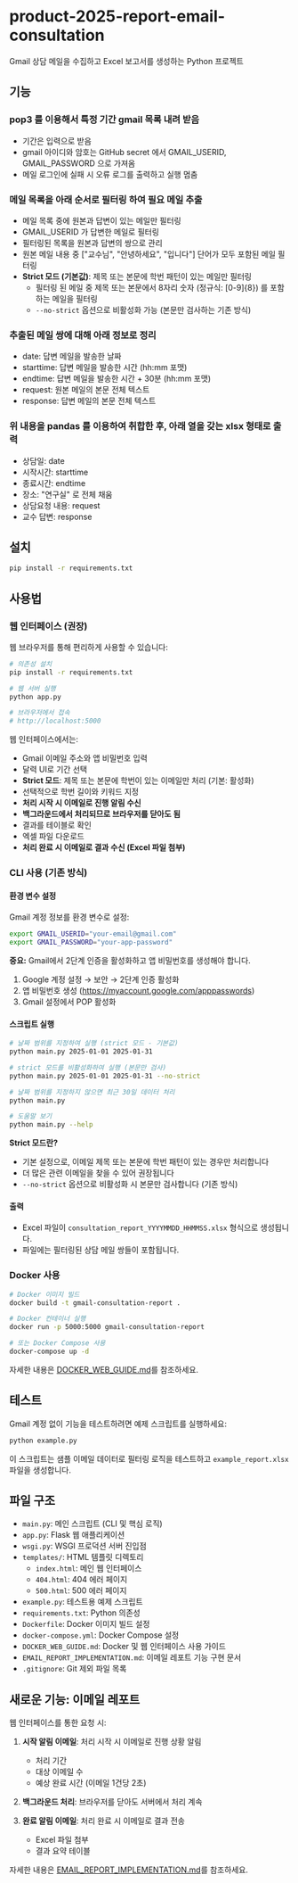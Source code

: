 # product-2025-report-email-consultation

Gmail 상담 메일을 수집하고 Excel 보고서를 생성하는 Python 프로젝트

## 기능

### pop3 를 이용해서 특정 기간 gmail 목록 내려 받음
- 기간은 입력으로 받음
- gmail 아이디와 암호는 GitHub secret 에서 GMAIL_USERID, GMAIL_PASSWORD 으로 가져옴
- 메일 로그인에 실패 시 오류 로그를 출력하고 실행 멈춤

### 메일 목록을 아래 순서로 필터링 하여 필요 메일 추출
- 메일 목록 중에 원본과 답변이 있는 메일만 필터링
- GMAIL_USERID 가 답변한 메일로 필터링
- 필터링된 목록을 원본과 답변의 쌍으로 관리
- 원본 메일 내용 중 ["교수님", "안녕하세요", "입니다"] 단어가 모두 포함된 메일 필터링
- **Strict 모드 (기본값)**: 제목 또는 본문에 학번 패턴이 있는 메일만 필터링
  - 필터링 된 메일 중 제목 또는 본문에서 8자리 숫자 (정규식: [0-9]{8}) 를 포함하는 메일을 필터링
  - `--no-strict` 옵션으로 비활성화 가능 (본문만 검사하는 기존 방식)

### 추출된 메일 쌍에 대해 아래 정보로 정리
- date: 답변 메일을 발송한 날짜
- starttime: 답변 메일을 발송한 시간 (hh:mm 포맷)
- endtime: 답변 메일을 발송한 시간 + 30분 (hh:mm 포맷)
- request: 원본 메일의 본문 전체 텍스트
- response: 답변 메일의 본문 전체 텍스트

### 위 내용을 pandas 를 이용하여 취합한 후, 아래 열을 갖는 xlsx 형태로 출력
- 상담일: date
- 시작시간: starttime
- 종료시간: endtime
- 장소: "연구실" 로 전체 채움
- 상담요청 내용: request
- 교수 답변: response

## 설치

```bash
pip install -r requirements.txt
```

## 사용법

### 웹 인터페이스 (권장)

웹 브라우저를 통해 편리하게 사용할 수 있습니다:

```bash
# 의존성 설치
pip install -r requirements.txt

# 웹 서버 실행
python app.py

# 브라우저에서 접속
# http://localhost:5000
```

웹 인터페이스에서는:
- Gmail 이메일 주소와 앱 비밀번호 입력
- 달력 UI로 기간 선택
- **Strict 모드**: 제목 또는 본문에 학번이 있는 이메일만 처리 (기본: 활성화)
- 선택적으로 학번 길이와 키워드 지정
- **처리 시작 시 이메일로 진행 알림 수신**
- **백그라운드에서 처리되므로 브라우저를 닫아도 됨**
- 결과를 테이블로 확인
- 엑셀 파일 다운로드
- **처리 완료 시 이메일로 결과 수신 (Excel 파일 첨부)**

### CLI 사용 (기존 방식)

#### 환경 변수 설정

Gmail 계정 정보를 환경 변수로 설정:

```bash
export GMAIL_USERID="your-email@gmail.com"
export GMAIL_PASSWORD="your-app-password"
```

**중요:** Gmail에서 2단계 인증을 활성화하고 앱 비밀번호를 생성해야 합니다.
1. Google 계정 설정 → 보안 → 2단계 인증 활성화
2. 앱 비밀번호 생성 (https://myaccount.google.com/apppasswords)
3. Gmail 설정에서 POP 활성화

#### 스크립트 실행

```bash
# 날짜 범위를 지정하여 실행 (strict 모드 - 기본값)
python main.py 2025-01-01 2025-01-31

# strict 모드를 비활성화하여 실행 (본문만 검사)
python main.py 2025-01-01 2025-01-31 --no-strict

# 날짜 범위를 지정하지 않으면 최근 30일 데이터 처리
python main.py

# 도움말 보기
python main.py --help
```

**Strict 모드란?**
- 기본 설정으로, 이메일 제목 또는 본문에 학번 패턴이 있는 경우만 처리합니다
- 더 많은 관련 이메일을 찾을 수 있어 권장됩니다
- `--no-strict` 옵션으로 비활성화 시 본문만 검사합니다 (기존 방식)

#### 출력

- Excel 파일이 `consultation_report_YYYYMMDD_HHMMSS.xlsx` 형식으로 생성됩니다.
- 파일에는 필터링된 상담 메일 쌍들이 포함됩니다.

### Docker 사용

```bash
# Docker 이미지 빌드
docker build -t gmail-consultation-report .

# Docker 컨테이너 실행
docker run -p 5000:5000 gmail-consultation-report

# 또는 Docker Compose 사용
docker-compose up -d
```

자세한 내용은 [DOCKER_WEB_GUIDE.md](DOCKER_WEB_GUIDE.md)를 참조하세요.

## 테스트

Gmail 계정 없이 기능을 테스트하려면 예제 스크립트를 실행하세요:

```bash
python example.py
```

이 스크립트는 샘플 이메일 데이터로 필터링 로직을 테스트하고 `example_report.xlsx` 파일을 생성합니다.

## 파일 구조

- `main.py`: 메인 스크립트 (CLI 및 핵심 로직)
- `app.py`: Flask 웹 애플리케이션
- `wsgi.py`: WSGI 프로덕션 서버 진입점
- `templates/`: HTML 템플릿 디렉토리
  - `index.html`: 메인 웹 인터페이스
  - `404.html`: 404 에러 페이지
  - `500.html`: 500 에러 페이지
- `example.py`: 테스트용 예제 스크립트
- `requirements.txt`: Python 의존성
- `Dockerfile`: Docker 이미지 빌드 설정
- `docker-compose.yml`: Docker Compose 설정
- `DOCKER_WEB_GUIDE.md`: Docker 및 웹 인터페이스 사용 가이드
- `EMAIL_REPORT_IMPLEMENTATION.md`: 이메일 레포트 기능 구현 문서
- `.gitignore`: Git 제외 파일 목록

## 새로운 기능: 이메일 레포트

웹 인터페이스를 통한 요청 시:

1. **시작 알림 이메일**: 처리 시작 시 이메일로 진행 상황 알림
   - 처리 기간
   - 대상 이메일 수
   - 예상 완료 시간 (이메일 1건당 2초)

2. **백그라운드 처리**: 브라우저를 닫아도 서버에서 처리 계속

3. **완료 알림 이메일**: 처리 완료 시 이메일로 결과 전송
   - Excel 파일 첨부
   - 결과 요약 테이블

자세한 내용은 [EMAIL_REPORT_IMPLEMENTATION.md](EMAIL_REPORT_IMPLEMENTATION.md)를 참조하세요.